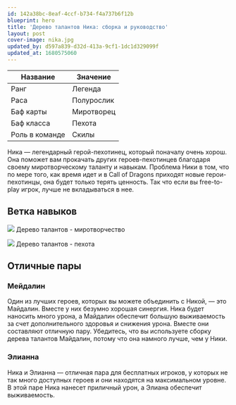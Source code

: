 ```yaml
---
id: 142a38bc-8eaf-4ccf-b734-f4a737b6f12b
blueprint: hero
title: 'Дерево талантов Ника: сборка и руководство'
layout: post
cover-image: nika.jpg
updated_by: d597a839-d32d-413a-9cf1-1dc1d329099f
updated_at: 1680575060
---
```

Название  | Значение
------------- | -------------
Ранг  | Легенда
Раса  | Полурослик
Баф карты  | Миротворец
Баф класса | Пехота
Роль в команде | Скилы

Ника — легендарный герой-пехотинец, который поначалу очень хорош. Она поможет вам прокачать других героев-пехотинцев благодаря своему миротворческому таланту и навыкам. Проблема Ники в том, что по мере того, как время идет и в Call of Dragons приходят новые герои-пехотинцы, она будет только терять ценность. Так что если вы free-to-play игрок, лучше не вкладываться в нее.

## Ветка навыков

![](https://callofdragonsguides.com/wp-content/uploads/2022/08/Nika-Peacekeeping-Talent-Tree-1-1008x630.jpg)
Дерево талантов - миротворчество

![](https://callofdragonsguides.com/wp-content/uploads/2022/08/Nika-Infantry-Talent-Tree-1-1008x630.jpg)
Дерево талантов - пехота

## Отличные пары

### Мейдалин
Один из лучших героев, которых вы можете объединить с Никой, — это Майдалин. Вместе у них безумно хорошая синергия. Ника будет наносить много урона, а Майдалин обеспечит большую выживаемость за счет дополнительного здоровья и снижения урона. Вместе они составляют отличную пару. Убедитесь, что вы используете сборку дерева талантов Майдалин, потому что она намного лучше, чем у Ники.

### Элианна
Ника и Элианна — отличная пара для бесплатных игроков, у которых не так много доступных героев и они находятся на максимальном уровне. В этой паре Ника нанесет приличный урон, а Элиана обеспечит выживаемость.